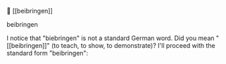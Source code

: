 🤝 [[beibringen]]

beibringen

I notice that "biebringen" is not a standard German word. Did you mean "[[beibringen]]" (to teach, to show, to demonstrate)? I'll proceed with the standard form "beibringen":
